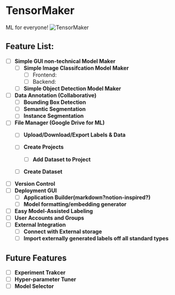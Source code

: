 # TensorMaker
ML for everyone!
![TensorMaker](https://user-images.githubusercontent.com/11849162/201575651-a918c3b1-fcdb-42bb-84ca-c24b8d1fa7a8.jpg)

## Feature List:
- [ ] **Simple GUI non-technical Model Maker** 
  - [ ] **Simple Image Classifcation Model Maker**
    - [ ] Frontend:
    - [ ] Backend:
  - [ ] **Simple Object Detection Model Maker**
  
- [ ] **Data Annotation (Collaborative)**
  - [ ] **Bounding Box Detection**
  - [ ] **Semantic Segmentation**
  - [ ] **Instance Segmentation**
  
- [ ] **File Manager (Google Drive for ML)** 
  - [ ] **Upload/Download/Export Labels & Data**
  - [ ] **Create Projects**
    - [ ] **Add Dataset to Project**
  - [ ] **Create Dataset**
  

- [ ] **Version Control**
- [ ] **Deployment GUI**
  - [ ] **Application Builder(markdown?notion-inspired?)**
  - [ ] **Model formatting/embedding generator**
- [ ] **Easy Model-Assisted Labeling** 
- [ ] **User Accounts and Groups**
- [ ] **External Integration**
  - [ ] **Connect with External storage**
  - [ ] **Import externally generated labels off all standard types**

## Future Features
- [ ] **Experiment Trakcer**
- [ ] **Hyper-parameter Tuner**
- [ ] **Model Selector**
